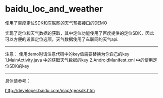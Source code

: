baidu_loc_and_weather
=====================

 使用了百度定位SDK和车联网的天气预报接口的DEMO
 
 实现了定位和天气数据的获取，其中定位功能使用了百度提供的定位SDK，因此可以方便的设置定位选项，天气数据使用了车联网的天气api.
 
------------
注意：
使用demo时请注意代码中的key值需要替换为你自己的key
1.MainActivity.java   中的获取天气数据的key
2.AndroidManifest.xml 中的使用定位SDK的key

-----------

具体请参考：

http://developer.baidu.com/map/geosdk.htm
